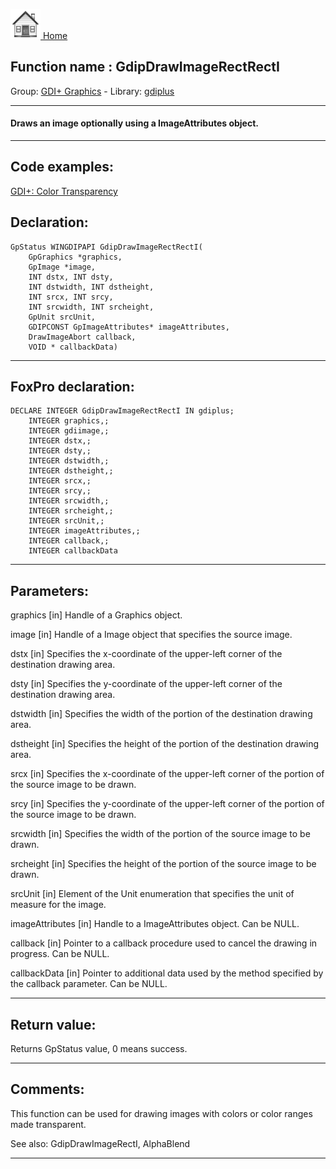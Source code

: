 [<img src="../../images/home.png"> Home ](https://github.com/VFPX/Win32API)  

## Function name : GdipDrawImageRectRectI
Group: [GDI+ Graphics](../../functions_group.md#GDIplus_Graphics)  -  Library: [gdiplus](../../Libraries.md#gdiplus)  
***  


#### Draws an image optionally using a ImageAttributes object.
***  


## Code examples:
[GDI+: Color Transparency](../../samples/sample_549.md)  

## Declaration:
```foxpro  
GpStatus WINGDIPAPI GdipDrawImageRectRectI(
	GpGraphics *graphics,
	GpImage *image,
	INT dstx, INT dsty,
	INT dstwidth, INT dstheight,
	INT srcx, INT srcy,
	INT srcwidth, INT srcheight,
	GpUnit srcUnit,
	GDIPCONST GpImageAttributes* imageAttributes,
	DrawImageAbort callback,
	VOID * callbackData)  
```  
***  


## FoxPro declaration:
```foxpro  
DECLARE INTEGER GdipDrawImageRectRectI IN gdiplus;
	INTEGER graphics,;
	INTEGER gdiimage,;
	INTEGER dstx,;
	INTEGER dsty,;
	INTEGER dstwidth,;
	INTEGER dstheight,;
	INTEGER srcx,;
	INTEGER srcy,;
	INTEGER srcwidth,;
	INTEGER srcheight,;
	INTEGER srcUnit,;
	INTEGER imageAttributes,;
	INTEGER callback,;
	INTEGER callbackData  
```  
***  


## Parameters:
graphics
[in] Handle of a Graphics object.

image
[in] Handle of a Image object that specifies the source image. 

dstx
[in] Specifies the x-coordinate of the upper-left corner of the destination drawing area.

dsty
[in] Specifies the y-coordinate of the upper-left corner of the destination drawing area.

dstwidth
[in] Specifies the width of the portion of the destination drawing area.

dstheight
[in] Specifies the height of the portion of the destination drawing area.

srcx
[in] Specifies the x-coordinate of the upper-left corner of the portion of the source image to be drawn.

srcy
[in] Specifies the y-coordinate of the upper-left corner of the portion of the source image to be drawn.

srcwidth
[in] Specifies the width of the portion of the source image to be drawn.

srcheight
[in] Specifies the height of the portion of the source image to be drawn.

srcUnit
[in] Element of the Unit enumeration that specifies the unit of measure for the image.

imageAttributes
[in] Handle to a ImageAttributes object. Can be NULL.

callback
[in] Pointer to a callback procedure used to cancel the drawing in progress. Can be NULL.

callbackData
[in] Pointer to additional data used by the method specified by the callback parameter. Can be NULL.
  
***  


## Return value:
Returns GpStatus value, 0 means success.  
***  


## Comments:
This function can be used for drawing images with colors or color ranges made transparent.  
  
See also: GdipDrawImageRectI, AlphaBlend   
  
***  

